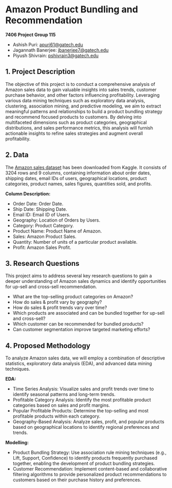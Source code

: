 # Amazon Product Bundling and Recommendation

**7406 Project Group 115**  
- Ashish Puri: apuri61@gatech.edu
- Jagannath Banerjee: jbanerjee7@gatech.edu
- Piyush Shivrain: pshivrain3@gatech.edu

## 1. Project Description
The objective of this project is to conduct a comprehensive analysis of Amazon sales data to gain valuable insights into sales trends, customer purchase behavior, and other factors influencing profitability. Leveraging various data mining techniques such as exploratory data analysis, clustering, association mining, and predictive modeling, we aim to extract meaningful patterns and relationships to build a product bundling strategy and recommend focused products to customers. By delving into multifaceted dimensions such as product categories, geographical distributions, and sales performance metrics, this analysis will furnish actionable insights to refine sales strategies and augment overall profitability.

## 2. Data
The [Amazon sales dataset](https://www.kaggle.com/datasets/anandshaw2001/amazon-sales-dataset?resource=download) has been downloaded from Kaggle. It consists of 3204 rows and 9 columns, containing information about order dates, shipping dates, email IDs of users, geographical locations, product categories, product names, sales figures, quantities sold, and profits.

**Column Description:**
- Order Date: Order Date.
- Ship Date: Shipping Date.
- Email ID: Email ID of Users.
- Geography: Location of Orders by Users.
- Category: Product Category.
- Product Name: Product Name of Amazon.
- Sales: Amazon Product Sales.
- Quantity: Number of units of a particular product available.
- Profit: Amazon Sales Profit.

## 3. Research Questions
This project aims to address several key research questions to gain a deeper understanding of Amazon sales dynamics and identify opportunities for up-sell and cross-sell recommendation.
- What are the top-selling product categories on Amazon?
- How do sales & profit vary by geography?
- How do sales & profit trends vary over time?
- Which products are associated and can be bundled together for up-sell and cross-sell?
- Which customer can be recommended for bundled products?
- Can customer segmentation improve targeted marketing efforts?

## 4. Proposed Methodology
To analyze Amazon sales data, we will employ a combination of descriptive statistics, exploratory data analysis (EDA), and advanced data mining techniques.

**EDA:**
- Time Series Analysis: Visualize sales and profit trends over time to identify seasonal patterns and long-term trends.
- Profitable Category Analysis: Identify the most profitable product categories based on sales and profit margins.
- Popular Profitable Products: Determine the top-selling and most profitable products within each category.
- Geography-Based Analysis: Analyze sales, profit, and popular products based on geographical locations to identify regional preferences and trends.

**Modelling:**
- Product Bundling Strategy: Use association rule mining techniques (e.g., Lift, Support, Confidence) to identify products frequently purchased together, enabling the development of product bundling strategies.
- Customer Recommendation: Implement content-based and collaborative filtering algorithms to provide personalized product recommendations to customers based on their purchase history and preferences.
